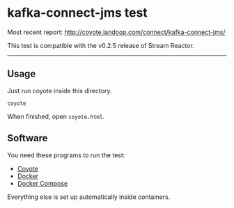 # kafka-connect-jms test #

Most recent report: <http://coyote.landoop.com/connect/kafka-connect-jms/>

This test is compatible with the v0.2.5 release of Stream Reactor.

---

## Usage

Just run coyote inside this directory.

    coyote

When finished, open `coyote.html`.

## Software

You need these programs to run the test:
- [Coyote](https://github.com/Landoop/coyote/releases)
- [Docker](https://docs.docker.com/engine/installation/)
- [Docker Compose](https://docs.docker.com/engine/installation/)

Everything else is set up automatically inside containers.
